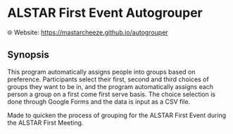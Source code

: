 # ALSTAR First Event Autogrouper

:globe_with_meridians: Website: https://mastarcheeze.github.io/autogrouper

## Synopsis

This program automatically assigns people into groups based on preference. Participants select their first, second and
third choices of groups they want to be in, and the program automatically assigns each person a group on a first come
first serve basis. The choice selection is done through Google Forms and the data is input as a CSV file.

Made to quicken the process of grouping for the ALSTAR First Event during the ALSTAR First Meeting.
